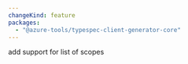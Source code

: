 ```yaml
---
changeKind: feature
packages:
  - "@azure-tools/typespec-client-generator-core"
---
```


add support for list of scopes